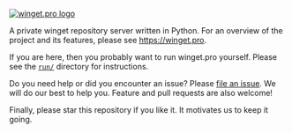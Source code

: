 [![winget.pro logo](https://github.com/omaha-consulting/winget.pro/assets/1076393/03a7a228-da4b-4dce-ac7a-c55e595a327d)](https://winget.pro)

A private winget repository server written in Python. For an overview of the
project and its features, please see https://winget.pro.

If you are here, then you probably want to run winget.pro yourself. Please see
the [`run/`](run) directory for instructions.

Do you need help or did you encounter an issue? Please
[file an issue](https://github.com/omaha-consulting/winget.pro/issues). We will
do our best to help you. Feature and pull requests are also welcome!

Finally, please star this repository if you like it. It motivates us to keep it
going.